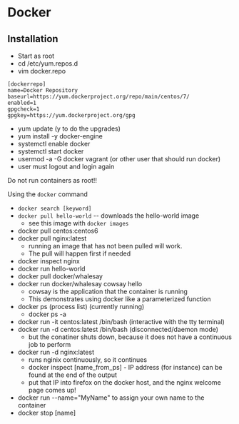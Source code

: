 # Docker

## Installation
* Start as root
* cd /etc/yum.repos.d
* vim docker.repo
```
[dockerrepo]
name=Docker Repository
baseurl=https://yum.dockerproject.org/repo/main/centos/7/
enabled=1
gpgcheck=1
gpgkey=https://yum.dockerproject.org/gpg
```
* yum update (y to do the upgrades)
* yum install -y docker-engine
* systemctl enable docker
* systemctl start docker
* usermod -a -G docker vagrant  (or other user that should run docker)
* user must logout and login again

Do not run containers as root!!

Using the `docker` command
* `docker search [keyword]`
* `docker pull hello-world`  --  downloads the hello-world image
  * see this image with `docker images`
* docker pull centos:centos6
* docker pull nginx:latest
  * running an image that has not been pulled will work. 
  * The pull will happen first if needed
* docker inspect nginx
* docker run hello-world
* docker pull docker/whalesay
* docker run docker/whalesay cowsay hello
  * cowsay is the application that the container is running
  * This demonstrates using docker like a parameterized function
* docker ps (process list)  (currently running)
  * docker ps -a
* docker run -it centos:latest /bin/bash (interactive with the tty terminal)
* docker run -d centos:latest /bin/bash  (disconnected/daemon mode)
  * but the conatiner shuts down, because it does not have a continuous job to perform
* docker run -d nginx:latest
  * runs nginix continuously, so it continues
  * docker inspect [name_from_ps]  -  IP address (for instance) can be found at the end of the output
  * put that IP into firefox on the docker host, and the nginx welcome page comes up!
* docker run --name="MyName" to assign your own name to the container
* docker stop [name]